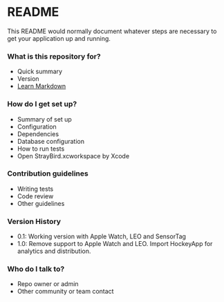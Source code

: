 # README #

This README would normally document whatever steps are necessary to get your application up and running.

### What is this repository for? ###

* Quick summary
* Version
* [Learn Markdown](https://bitbucket.org/tutorials/markdowndemo)

### How do I get set up? ###

* Summary of set up
* Configuration
* Dependencies
* Database configuration
* How to run tests
* Open StrayBird.xcworkspace by Xcode

### Contribution guidelines ###

* Writing tests
* Code review
* Other guidelines

### Version History ###

* 0.1: Working version with Apple Watch, LEO and SensorTag
* 1.0: Remove support to Apple Watch and LEO. Import HockeyApp for analytics and distribution.

### Who do I talk to? ###

* Repo owner or admin
* Other community or team contact